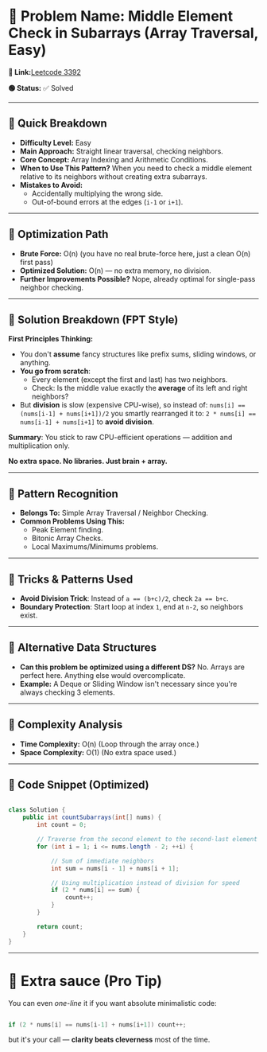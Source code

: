# 🔹 Problem Name: **Middle Element Check in Subarrays** (Array Traversal, Easy)

**🔗 Link:**[Leetcode 3392](https://leetcode.com/problems/count-subarrays-of-length-three-with-a-condition/description/?envType=daily-question&envId=2025-04-27)

**🟢 Status:** ✅ Solved

---

## 🔹 Quick Breakdown

* **Difficulty Level:** Easy
* **Main Approach:** Straight linear traversal, checking neighbors.
* **Core Concept:** Array Indexing and Arithmetic Conditions.
* **When to Use This Pattern?** When you need to check a middle element relative to its neighbors without creating extra subarrays.
* **Mistakes to Avoid:**
  * Accidentally multiplying the wrong side.
  * Out-of-bound errors at the edges (`i-1` or `i+1`).

---

## 🔹 Optimization Path

* **Brute Force:** O(n) (you have no real brute-force here, just a clean O(n) first pass)
* **Optimized Solution:** O(n) — no extra memory, no division.
* **Further Improvements Possible?** Nope, already optimal for single-pass neighbor checking.

---

## 🔹 Solution Breakdown (FPT Style)

**First Principles Thinking:**

* You don't **assume** fancy structures like prefix sums, sliding windows, or anything.
* **You go from scratch**:
  * Every element (except the first and last) has two neighbors.
  * Check: Is the middle value exactly the **average** of its left and right neighbors?
* But **division** is slow (expensive CPU-wise), so instead of: `nums[i] == (nums[i-1] + nums[i+1])/2` you smartly rearranged it to: `2 * nums[i] == nums[i-1] + nums[i+1]` to **avoid division**.

**Summary**: You stick to raw CPU-efficient operations — addition and multiplication only.

**No extra space. No libraries. Just brain + array.**

---

## 🔹 Pattern Recognition

* **Belongs To:** Simple Array Traversal / Neighbor Checking.
* **Common Problems Using This:**
  * Peak Element finding.
  * Bitonic Array Checks.
  * Local Maximums/Minimums problems.

---

## 🔹 Tricks & Patterns Used

* **Avoid Division Trick**: Instead of `a == (b+c)/2`, check `2a == b+c`.
* **Boundary Protection**: Start loop at index `1`, end at `n-2`, so neighbors exist.

---

## 🔹 Alternative Data Structures

* **Can this problem be optimized using a different DS?**
  No. Arrays are perfect here. Anything else would overcomplicate.
* **Example:** A Deque or Sliding Window isn't necessary since you're always checking 3 elements.

---

## 🔹 Complexity Analysis

* **Time Complexity:** O(n)
  (Loop through the array once.)
* **Space Complexity:** O(1)
  (No extra space used.)

---

## 🔹 Code Snippet (Optimized)

```java

class Solution {
    public int countSubarrays(int[] nums) {
        int count = 0;

        // Traverse from the second element to the second-last element
        for (int i = 1; i <= nums.length - 2; ++i) {

            // Sum of immediate neighbors
            int sum = nums[i - 1] + nums[i + 1];

            // Using multiplication instead of division for speed
            if (2 * nums[i] == sum) {
                count++;
            }
        }

        return count;
    }
}

```

---

# 🌟 **Extra sauce (Pro Tip)**

You can even *one-line* it if you want absolute minimalistic code:

```java

if (2 * nums[i] == nums[i-1] + nums[i+1]) count++;

```

but it's your call — **clarity beats cleverness** most of the time.
